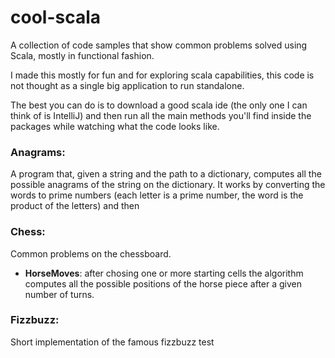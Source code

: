 # cool-scala
A collection of code samples that show common problems solved using Scala, mostly in functional fashion.

I made this mostly for fun and for exploring scala capabilities, this code
is not thought as a single big application to run standalone.

The best you can do is to download a good scala ide
(the only one I can think of is IntelliJ)
and then run all the main methods you'll find inside the packages while watching
what the code looks like.

### Anagrams:
A program that, given a string and the path to a dictionary,
computes all the possible anagrams of the string on the dictionary.
It works by converting the words to prime numbers
(each letter is a prime number, the word is the product of the letters) 
and then

### Chess:
Common problems on the chessboard.
- **HorseMoves**: after chosing one or more starting cells the algorithm computes all the possible positions of the horse piece after a given number of turns. 

### Fizzbuzz:
Short implementation of the famous fizzbuzz test

